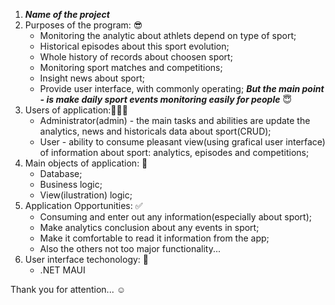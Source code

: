 <!--Sandra's version 0.1.0:-->
1. ***Name of the project***
2. Purposes of the program: 😎
   * Monitoring the analytic about athlets depend on type of sport; 
   * Historical episodes about this sport evolution; 
   * Whole history of records about choosen sport; 
   * Monitoring sport matches and competitions; 
   * Insight news about sport; 
   * Provide user interface, with commonly operating; 
   ***But the main point - is make daily sport events monitoring easily for people*** 😇
3. Users of application:👨🏻‍💼
    * Administrator(admin) - the main tasks and abilities are update the analytics, news and historicals data about sport(CRUD); 
    * User - ability to consume pleasant view(using grafical user interface) of information about sport: analytics, episodes and competitions; 
4. Main objects of application: 🎯
    * Database;
    * Business logic;
    * View(ilustration) logic;
5. Application Opportunities: ✅
    * Consuming and enter out any information(especially about sport);
    * Make analytics conclusion about any events in sport;
    * Make it comfortable to read it information from the app;
    * Also the others not too major functionality...
6. User interface techonology: 📱
    * .NET MAUI
    
Thank you for attention... ☺️
